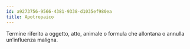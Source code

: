 ```yaml
---
id: a9273756-9566-4381-9338-d1035ef980ea
title: Apotropaico
---
```


Termine riferito a oggetto, atto, animale o formula che allontana o annulla un’influenza maligna.
